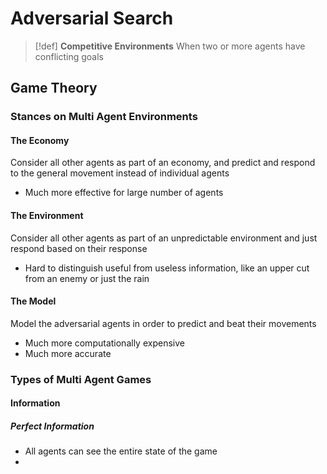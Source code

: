 # Adversarial Search

> [!def]
> **Competitive Environments**
> When two or more agents have conflicting goals
> 

## Game Theory

### Stances on Multi Agent Environments
#### The Economy

Consider all other agents as part of an economy, and predict and respond to the general movement instead of individual agents

- Much more effective for large number of agents

#### The Environment

Consider all other agents as part of an unpredictable environment and just respond based on their response

- Hard to distinguish useful from useless information, like an upper cut from an enemy or just the rain

#### The Model

Model the adversarial agents in order to predict and beat their movements

- Much more computationally expensive
- Much more accurate

### Types of Multi Agent Games

#### Information

##### Perfect Information

- All agents can see the entire state of the game
- 

